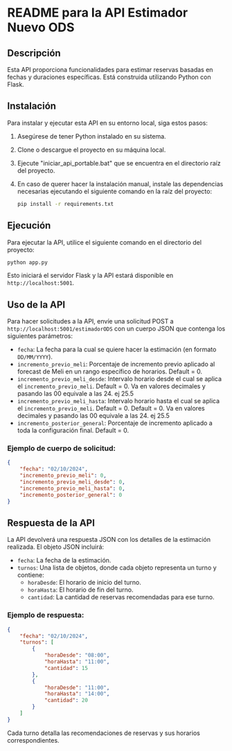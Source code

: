 # README para la API Estimador Nuevo ODS

## Descripción

Esta API proporciona funcionalidades para estimar reservas basadas en fechas y duraciones específicas. Está construida utilizando Python con Flask.

## Instalación

Para instalar y ejecutar esta API en su entorno local, siga estos pasos:

1. Asegúrese de tener Python instalado en su sistema.
2. Clone o descargue el proyecto en su máquina local.
3. Ejecute "iniciar_api_portable.bat" que se encuentra en el directorio raíz del proyecto.
4. En caso de querer hacer la instalación manual, instale las dependencias necesarias ejecutando el siguiente comando en la raíz del proyecto:
   
   ```bash
   pip install -r requirements.txt
   ```

## Ejecución

Para ejecutar la API, utilice el siguiente comando en el directorio del proyecto:

```bash
python app.py
```

Esto iniciará el servidor Flask y la API estará disponible en `http://localhost:5001`.

## Uso de la API

Para hacer solicitudes a la API, envíe una solicitud POST a `http://localhost:5001/estimadorODS` con un cuerpo JSON que contenga los siguientes parámetros:

- `fecha`: La fecha para la cual se quiere hacer la estimación (en formato `DD/MM/YYYY`).
- `incremento_previo_meli`: Porcentaje de incremento previo aplicado al forecast de Meli en un rango específico de horarios. Default = 0.
- `incremento_previo_meli_desde`: Intervalo horario desde el cual se aplica el `incremento_previo_meli`. Default = 0. Va en valores decimales y pasando las 00 equivale a las 24. ej 25.5
- `incremento_previo_meli_hasta`: Intervalo horario hasta el cual se aplica el `incremento_previo_meli`. Default = 0. Default = 0. Va en valores decimales y pasando las 00 equivale a las 24. ej 25.5
- `incremento_posterior_general`: Porcentaje de incremento aplicado a toda la configuración final. Default = 0.

### Ejemplo de cuerpo de solicitud:

```json
{
    "fecha": "02/10/2024",
    "incremento_previo_meli": 0,
    "incremento_previo_meli_desde": 0,
    "incremento_previo_meli_hasta": 0,
    "incremento_posterior_general": 0
}
```

## Respuesta de la API

La API devolverá una respuesta JSON con los detalles de la estimación realizada. El objeto JSON incluirá:

- `fecha`: La fecha de la estimación.
- `turnos`: Una lista de objetos, donde cada objeto representa un turno y contiene:
  - `horaDesde`: El horario de inicio del turno.
  - `horaHasta`: El horario de fin del turno.
  - `cantidad`: La cantidad de reservas recomendadas para ese turno.

### Ejemplo de respuesta:

```json
{
    "fecha": "02/10/2024",
    "turnos": [
        {
            "horaDesde": "08:00",
            "horaHasta": "11:00",
            "cantidad": 15
        },
        {
            "horaDesde": "11:00",
            "horaHasta": "14:00",
            "cantidad": 20
        }
    ]
}
```

Cada turno detalla las recomendaciones de reservas y sus horarios correspondientes.
